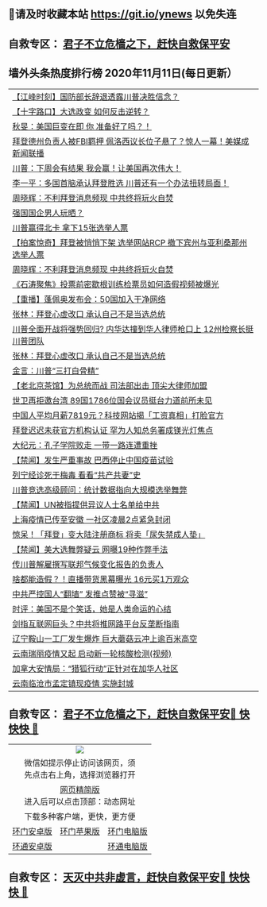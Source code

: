 ## 📩请及时收藏本站 https://git.io/ynews 以免失连</a>
## 自救专区： [君子不立危樯之下，赶快自救保平安 ](https://github.com/pwgy/td/blob/master/README.md)

## 墙外头条热度排行榜 2020年11月11日(每日更新）

 <table>
<tr><td colspan="2" align="left"><a href="https://xdkiug.azureedge.net/?name=c1243968&key=krgexxuardvhjliu&from=gy2">【江峰时刻】国防部长辞退透露川普决胜信念？</a></td></tr>
<tr><td colspan="2" align="left"><a href="https://xdkiug.azureedge.net/?name=c1243941&key=krgexxuardvhjliu&from=gy2">【十字路口】大选政变 如何反击逆转？</a></td></tr>
<tr><td colspan="2" align="left"><a href="https://xdkiug.azureedge.net/?name=c1244024&key=krgexxuardvhjliu&from=gy2">秋旻：美国巨变在即 你 准备好了吗？！</a></td></tr>
<tr><td colspan="2" align="left"><a href="https://xdkiug.azureedge.net/?name=c1244007&key=krgexxuardvhjliu&from=gy2">拜登德州负责人被FBI羁押 佩洛西议长位子悬了？惊人一幕！美媒成新闻联播</a></td></tr>
<tr><td colspan="2" align="left"><a href="https://xdkiug.azureedge.net/?name=c1243987&key=krgexxuardvhjliu&from=gy2">川普：下周会有结果 我会赢！让美国再次伟大！</a></td></tr>
<tr><td colspan="2" align="left"><a href="https://xdkiug.azureedge.net/?name=c1243970&key=krgexxuardvhjliu&from=gy2">李一平：多国首脑承认拜登胜选 川普还有一个办法扭转局面！</a></td></tr>
<tr><td colspan="2" align="left"><a href="https://xdkiug.azureedge.net/?name=c1244016&key=krgexxuardvhjliu&from=gy2">周晓辉：不利拜登消息频现 中共终将玩火自焚</a></td></tr>
<tr><td colspan="2" align="left"><a href="https://xdkiug.azureedge.net/?name=c1244025&key=krgexxuardvhjliu&from=gy2">强国国企男人玩晒？</a></td></tr>
<tr><td colspan="2" align="left"><a href="https://xdkiug.azureedge.net/?name=c1244067&key=krgexxuardvhjliu&from=gy2">川普赢得北卡 拿下15张选举人票</a></td></tr>
<tr><td colspan="2" align="left"><a href="https://xdkiug.azureedge.net/?name=c1243971&key=krgexxuardvhjliu&from=gy2">【拍案惊奇】拜登被悄悄下架 选举网站RCP 撤下宾州与亚利桑那州选举人票</a></td></tr>
<tr><td colspan="2" align="left"><a href="https://xdkiug.azureedge.net/?name=c1244057&key=krgexxuardvhjliu&from=gy2">周晓辉：不利拜登消息频现 中共终将玩火自焚</a></td></tr>
<tr><td colspan="2" align="left"><a href="https://xdkiug.azureedge.net/?name=c1244018&key=krgexxuardvhjliu&from=gy2">《石涛聚焦》投票前密歇根训练检票员如何造假视频被爆光</a></td></tr>
<tr><td colspan="2" align="left"><a href="https://xdkiug.azureedge.net/?name=c1243986&key=krgexxuardvhjliu&from=gy2">【重播】蓬佩奥发布会：50国加入干净网络</a></td></tr>
<tr><td colspan="2" align="left"><a href="https://xdkiug.azureedge.net/?name=c1243994&key=krgexxuardvhjliu&from=gy2">张林：拜登心虚改口 承认自己不是当选总统</a></td></tr>
<tr><td colspan="2" align="left"><a href="https://xdkiug.azureedge.net/?name=c1243972&key=krgexxuardvhjliu&from=gy2">川普全面开战将强势回归? 内华达撞到华人律师枪口上 12州检察长挺川普团队</a></td></tr>
<tr><td colspan="2" align="left"><a href="https://xdkiug.azureedge.net/?name=c1244058&key=krgexxuardvhjliu&from=gy2">张林：拜登心虚改口 承认自己不是当选总统</a></td></tr>
<tr><td colspan="2" align="left"><a href="https://xdkiug.azureedge.net/?name=c1244006&key=krgexxuardvhjliu&from=gy2">金言：川普“三打白骨精”</a></td></tr>
<tr><td colspan="2" align="left"><a href="https://xdkiug.azureedge.net/?name=c1243969&key=krgexxuardvhjliu&from=gy2">【老北京茶馆】为总统而战 司法部出击 顶尖大律师加盟</a></td></tr>
<tr><td colspan="2" align="left"><a href="https://xdkiug.azureedge.net/?name=c1244045&key=krgexxuardvhjliu&from=gy2">世卫再拒邀台湾 89国1786位国会议员挺台力道前所未见</a></td></tr>
<tr><td colspan="2" align="left"><a href="https://xdkiug.azureedge.net/?name=c1243998&key=krgexxuardvhjliu&from=gy2">中国人平均月薪7819元？科技网站揭「工资真相」打脸官方</a></td></tr>
<tr><td colspan="2" align="left"><a href="https://xdkiug.azureedge.net/?name=c1243990&key=krgexxuardvhjliu&from=gy2">拜登迟迟未获官方机构认证 罕为人知总务署成镁光灯焦点</a></td></tr>
<tr><td colspan="2" align="left"><a href="https://xdkiug.azureedge.net/?name=c1244022&key=krgexxuardvhjliu&from=gy2">大纪元：孔子学院败走 一带一路连遭重挫</a></td></tr>
<tr><td colspan="2" align="left"><a href="https://xdkiug.azureedge.net/?name=c1244056&key=krgexxuardvhjliu&from=gy2">【禁闻】发生严重事故 巴西停止中国疫苗试验</a></td></tr>
<tr><td colspan="2" align="left"><a href="https://xdkiug.azureedge.net/?name=c1244068&key=krgexxuardvhjliu&from=gy2">列宁经诊死于梅毒 看看“共产共妻”史</a></td></tr>
<tr><td colspan="2" align="left"><a href="https://xdkiug.azureedge.net/?name=c1244021&key=krgexxuardvhjliu&from=gy2">川普竞选高级顾问：统计数据指向大规模选举舞弊</a></td></tr>
<tr><td colspan="2" align="left"><a href="https://xdkiug.azureedge.net/?name=c1244030&key=krgexxuardvhjliu&from=gy2">【禁闻】UN被指提供异议人士名单给中共</a></td></tr>
<tr><td colspan="2" align="left"><a href="https://xdkiug.azureedge.net/?name=c1244012&key=krgexxuardvhjliu&from=gy2">上海疫情已传至安徽 一社区凌晨2点紧急封闭</a></td></tr>
<tr><td colspan="2" align="left"><a href="https://xdkiug.azureedge.net/?name=c1243989&key=krgexxuardvhjliu&from=gy2">惊呆！「拜登」变大陆注册商标 将卖「尿失禁成人垫」</a></td></tr>
<tr><td colspan="2" align="left"><a href="https://xdkiug.azureedge.net/?name=c1244031&key=krgexxuardvhjliu&from=gy2">【禁闻】美大选舞弊疑云 网曝19种作弊手法</a></td></tr>
<tr><td colspan="2" align="left"><a href="https://xdkiug.azureedge.net/?name=c1244023&key=krgexxuardvhjliu&from=gy2">传川普解雇撰写联邦气候变化报告的负责人</a></td></tr>
<tr><td colspan="2" align="left"><a href="https://xdkiug.azureedge.net/?name=c1244010&key=krgexxuardvhjliu&from=gy2">啥都能造假？！直播带货黑幕曝光 16元买1万观众</a></td></tr>
<tr><td colspan="2" align="left"><a href="https://xdkiug.azureedge.net/?name=c1244055&key=krgexxuardvhjliu&from=gy2">中共严控国人“翻墙” 发推点赞被“寻滋”</a></td></tr>
<tr><td colspan="2" align="left"><a href="https://xdkiug.azureedge.net/?name=c1243995&key=krgexxuardvhjliu&from=gy2">时评：美国不是个笑话，她是人类命运的心结</a></td></tr>
<tr><td colspan="2" align="left"><a href="https://xdkiug.azureedge.net/?name=c1244014&key=krgexxuardvhjliu&from=gy2">剑指互联网巨头？中共将推网路平台反垄断指南</a></td></tr>
<tr><td colspan="2" align="left"><a href="https://xdkiug.azureedge.net/?name=c1244011&key=krgexxuardvhjliu&from=gy2">辽宁鞍山一工厂发生爆炸 巨大蘑菇云冲上逾百米高空</a></td></tr>
<tr><td colspan="2" align="left"><a href="https://xdkiug.azureedge.net/?name=c1244017&key=krgexxuardvhjliu&from=gy2">云南瑞丽疫情又起 启动新一轮核酸检测(视频)</a></td></tr>
<tr><td colspan="2" align="left"><a href="https://xdkiug.azureedge.net/?name=c1244003&key=krgexxuardvhjliu&from=gy2">加拿大安情局：“猎狐行动”正针对在加华人社区</a></td></tr>
<tr><td colspan="2" align="left"><a href="https://xdkiug.azureedge.net/?name=c1244013&key=krgexxuardvhjliu&from=gy2">云南临沧市孟定镇现疫情 实施封城</a></td></tr>

</table>

 ## 自救专区： [君子不立危樯之下，赶快自救保平安🍎 快快快 📩](https://github.com/pwgy/td/blob/master/README.md)
 
<table>
  <tr>
    <td colspan="3" align="center"><img src="https://cdn.jsdelivr.net/gh/opipe/up/oGate65.jpg"/></td>
  </tr>
  <tr>
    <td colspan="3" align="center">微信如提示停止访问该网页，须<br/>先点击右上角，选择浏览器打开</td>
  <tr>
  <tr>
    <td colspan="3" align="center"><a href="https://gitcdn.xyz/cdn/otiny/up/master/show005.htm">网页精简版</a><br/>进入后可以点击顶部：动态网址</td>
  </tr>
  <tr>
    <td colspan="3" align="center">下载多种客户端，更快，更方便</td>
  <tr>
  <tr>
    <td align="center"><a href="https://cdn.jsdelivr.net/gh/opipe/up/oGatea.apk">环门安卓版</a></td>
    <td align="center"><a href="https://x.co/odisk">环门苹果版</a></td>
    <td align="center"><a href="https://cdn.jsdelivr.net/gh/opipe/up/oGate.zip">环门电脑版</a></td>
  </tr>
  <tr>
    <td align="center"><a href="https://cdn.jsdelivr.net/gh/opipe/up/oPipe.apk">环通安卓版</a></td>
    <td align="center"></td>
    <td align="center"><a href="https://raw.githubusercontent.com/opipe/up/master/oPipe.zip">环通电脑版</a></td>
  </tr>
  
</table>


 ## 自救专区： [天灭中共非虚言，赶快自救保平安🍎 快快快 📩](https://github.com/pwgy/td/blob/master/README.md)
